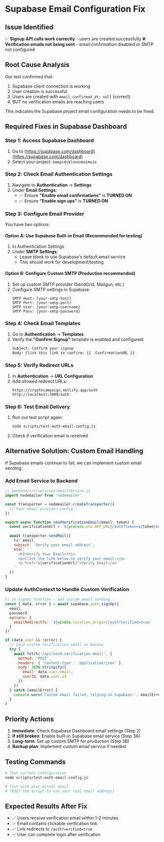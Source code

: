 # Supabase Email Configuration Fix

## Issue Identified
✅ **Signup API calls work correctly** - users are created successfully
❌ **Verification emails not being sent** - email confirmation disabled or SMTP not configured

## Root Cause Analysis
Our test confirmed that:
1. Supabase client connection is working
2. User creation is successful 
3. Users are created with `email_confirmed_at: null` (correct)
4. BUT no verification emails are reaching users

This indicates the Supabase project email configuration needs to be fixed.

## Required Fixes in Supabase Dashboard

### Step 1: Access Supabase Dashboard
1. Go to [https://supabase.com/dashboard](https://supabase.com/dashboard)
2. Select your project: `kmepcdsklnnxokoimvzo`

### Step 2: Check Email Authentication Settings
1. Navigate to **Authentication** → **Settings** 
2. Under **Email Settings**:
   - ✅ Ensure **"Enable email confirmations"** is **TURNED ON**
   - ✅ Ensure **"Enable sign ups"** is **TURNED ON**

### Step 3: Configure Email Provider
You have two options:

#### Option A: Use Supabase Built-in Email (Recommended for testing)
1. In Authentication Settings
2. Under **SMTP Settings**: 
   - Leave blank to use Supabase's default email service
   - This should work for development/testing

#### Option B: Configure Custom SMTP (Production recommended)
1. Set up custom SMTP provider (SendGrid, Mailgun, etc.)
2. Configure SMTP settings in Supabase:
   ```
   SMTP Host: [your-smtp-host]
   SMTP Port: [your-smtp-port]  
   SMTP User: [your-smtp-username]
   SMTP Pass: [your-smtp-password]
   ```

### Step 4: Check Email Templates
1. Go to **Authentication** → **Templates**
2. Verify the **"Confirm Signup"** template is enabled and configured:
   ```html
   Subject: Confirm your signup
   Body: Click this link to confirm: {{ .ConfirmationURL }}
   ```

### Step 5: Verify Redirect URLs  
1. In **Authentication** → **URL Configuration**
2. Add allowed redirect URLs:
   ```
   https://cryptocampaign.netlify.app/auth
   http://localhost:3000/auth
   ```

### Step 6: Test Email Delivery
1. Run our test script again:
   ```bash
   node scripts/test-auth-email-config.js
   ```
2. Check if verification email is received

## Alternative Solution: Custom Email Handling

If Supabase emails continue to fail, we can implement custom email sending:

### Add Email Service to Backend
```javascript
// backend/src/services/emailService.js
import nodemailer from 'nodemailer'

const transporter = nodemailer.createTransporter({
  // Your email provider config
})

export async function sendVerificationEmail(email, token) {
  const verificationUrl = `${process.env.APP_URL}/auth?token=${token}&verified=true`
  
  await transporter.sendMail({
    to: email,
    subject: 'Verify your email address',
    html: `
      <h1>Verify Your Email</h1>
      <p>Click the link below to verify your email:</p>
      <a href="${verificationUrl}">Verify Email</a>
    `
  })
}
```

### Update AuthContext to Handle Custom Verification
```javascript
// In signUp function - add custom email sending
const { data, error } = await supabase.auth.signUp({
  email,
  password,
  options: { 
    emailRedirectTo: `${window.location.origin}/auth?verified=true`
  }
})

if (data.user && !error) {
  // Send custom verification email as backup
  try {
    await fetch('/api/send-verification-email', {
      method: 'POST',
      headers: { 'Content-Type': 'application/json' },
      body: JSON.stringify({ 
        email: data.user.email,
        userId: data.user.id 
      })
    })
  } catch (emailError) {
    console.warn('Custom email failed, relying on Supabase:', emailError)
  }
}
```

## Priority Actions

1. **Immediate**: Check Supabase Dashboard email settings (Step 2)
2. **If still broken**: Enable built-in Supabase email service (Step 3A) 
3. **Long-term**: Set up custom SMTP for production (Step 3B)
4. **Backup plan**: Implement custom email service if needed

## Testing Commands

```bash
# Test current configuration
node scripts/test-auth-email-config.js

# Test with your actual email
# (Edit the script to use your real email address)
```

## Expected Results After Fix
- ✅ Users receive verification email within 1-2 minutes
- ✅ Email contains clickable verification link
- ✅ Link redirects to `/auth?verified=true` 
- ✅ User can complete login after verification